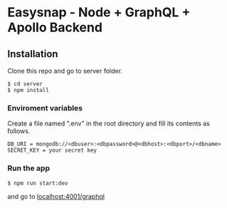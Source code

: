 # Easysnap - Node + GraphQL + Apollo Backend

## Installation

Clone this repo and go to server folder.

```
$ cd server
$ npm install
```

### Enviroment variables
Create a file named ".env" in the root directory and fill its contents as follows.

```
DB_URI = mongodb://<dbuser>:<dbpassword>@<dbhost>:<dbport>/<dbname>
SECRET_KEY = your secret key
```


### Run the app
```
$ npm run start:dev
```

and go to [localhost:4001/graphql](http://localhost:4001/graphql)
